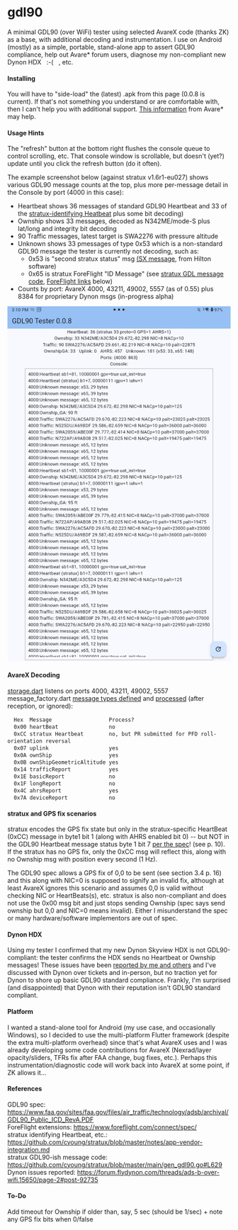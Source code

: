 # gdl90
A minimal GDL90 (over WiFi) tester using selected AvareX code (thanks ZK) as a base, with additional decoding and instrumentation.
I use on Android (mostly) as a simple, portable, stand-alone app to assert GDL90 compliance,
help out Avare* forum users, diagnose my non-compliant new Dynon HDX &nbsp; :-( &nbsp; , etc.

#### Installing
You will have to "side-load" the (latest) .apk from this page (0.0.8 is current).  If that's not something you understand or
are comfortable with, then I can't help you with additional support.  [This information](https://www.apps4av.com/manual-installation.html) from Avare* may help.

#### Usage Hints
The "refresh" button at the bottom right flushes the console queue to control scrolling, etc.
That console window is scrollable, but doesn't (yet?) update until you click the refresh button (do it often).

The example screenshot below (against stratux v1.6r1-eu027) shows various GDL90 message counts at the top,
plus more per-message detail in the Console by port (4000 in this case):  
* Heartbeat shows 36 messages of standard GDL90 Heartbeat and 33 of the [stratux-identifying Heatbeat](https://github.com/cyoung/stratux/blob/master/notes/app-vendor-integration.md) plus some bit decoding)  
* Ownship shows 33 messages, decoded as N342ME/mode-S plus lat/long and integrity bit decoding
* 90 Traffic messages, latest target is SWA2276 with pressure altitude
* Unknown shows 33 pmessages of type 0x53 which is a non-standard GDL90 message the tester is currently not decoding, such as:
   * 0x53 is "second stratux status" msg [(SX message](https://github.com/cyoung/stratux/blob/36b504555408fb90dd5cf1171d4f91f99571e50c/main/gen_gdl90.go#L466), from Hilton software)
   * 0x65 is stratux ForeFlight "ID Message" (see [stratux GDL message code](https://github.com/cyoung/stratux/blob/36b504555408fb90dd5cf1171d4f91f99571e50c/main/gen_gdl90.go#L656), [ForeFlight links](https://www.foreflight.com/connect/spec/) below)
* Counts by port: AvareX 4000, 43211, 49002, 5557 (as of 0.55) plus 8384 for proprietary Dynon msgs (in-progress alpha)
   
<img width="600" src="gdl90-tester-0.0.8.jpg">

#### AvareX Decoding
[storage.dart](https://github.com/apps4av/avarex/blob/9536d1bf661e9e314d6a7e91a864fcf4be8755da/lib/storage.dart#L186) listens on ports 4000, 43211, 49002, 5557  
message_factory.dart [message types defined](https://github.com/apps4av/avarex/blob/9536d1bf661e9e314d6a7e91a864fcf4be8755da/lib/gdl90/message_factory.dart#L98)
and [processed](https://github.com/apps4av/avarex/blob/9536d1bf661e9e314d6a7e91a864fcf4be8755da/lib/gdl90/message_factory.dart#L26) (after reception, or ignored):  
```
  Hex  Message                  Process?
  0x00 heartBeat                no
  0xCC stratux Heartbeat        no, but PR submitted for PFD roll-orientation reversal
  0x07 uplink                   yes
  0x0A ownShip                  yes
  0x0B ownShipGeometricAltitude yes
  0x14 trafficReport            yes
  0x1E basicReport              no
  0x1F longReport               no
  0x4C ahrsReport               yes
  0x7A deviceReport             no
```
#### stratux and GPS fix scenarios
stratux encodes the GPS fix state but only in the stratux-specific HeartBeat (0xCC) message in byte1 bit 1
(along with AHRS enabled bit 0) -- but NOT in the GDL90 Heartbeat message status byte 1 bit 7
[per the spec](https://www.faa.gov/sites/faa.gov/files/air_traffic/technology/adsb/archival/GDL90_Public_ICD_RevA.PDF)! (see p. 10).
If the stratux has no GPS fix, only the 0xCC msg will reflect this, along with no Ownship msg with position every second (1 Hz).

The GDL90 spec allows a GPS fix of 0,0 to be sent (see section 3.4 p. 16) and this along with NIC=0 is supposed to signify an invalid fix, although at
least AvareX ignores this scenario and assumes 0,0 is valid without checking NIC or HeartBeats(s), etc.  stratux is also non-compliant and does
not use the 0x00 msg bit and just stops sending Ownship (spec says send ownship but 0,0 and NIC=0 means invalid).  Either I misunderstand the spec
or many hardware/software implementors are out of spec.

#### Dynon HDX
Using my tester I confirmed that my new Dynon Skyview HDX is not GDL90-compliant: the tester confirms the HDX sends no Heartbeat or Ownship messages!
These issues have been [reported by me and others](https://forum.flydynon.com/threads/ads-b-over-wifi.15650/page-2#post-92735)
and I've discussed with Dynon over tickets and in-person, but no traction yet for Dynon to shore up basic GDL90 standard compliance.
Frankly, I'm surprised (and disappointed) that Dynon with their reputation isn't GDL90 standard compliant.

#### Platform
I wanted a stand-alone tool for Android (my use case, and occasionally Windows), so I decided to use
the multi-platform Flutter framework (despite the extra multi-platform overhead)
since that's what AvareX uses and I was already developing some code contributions
for AvareX (Nexrad/layer opacity/sliders, TFRs fix after FAA change, bug fixes, etc.).
Perhaps this instrumentation/diagnostic code will work back into AvareX at some point, if ZK allows it...

#### References
GDL90 spec: https://www.faa.gov/sites/faa.gov/files/air_traffic/technology/adsb/archival/GDL90_Public_ICD_RevA.PDF  
ForeFlight extensions: https://www.foreflight.com/connect/spec/  
stratux identifying Heartbeat, etc.: https://github.com/cyoung/stratux/blob/master/notes/app-vendor-integration.md  
stratux GDL90-ish message code: https://github.com/cyoung/stratux/blob/master/main/gen_gdl90.go#L629  
Dynon issues reported: https://forum.flydynon.com/threads/ads-b-over-wifi.15650/page-2#post-92735  

#### To-Do
Add timeout for Ownship if older than, say, 5 sec (should be 1/sec) + note any GPS fix bits when 0/false
